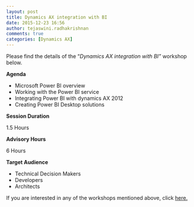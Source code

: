 ```yaml
---
layout: post
title: Dynamics AX integration with BI
date: 2015-12-23 16:56
author: tejaswini.radhakrishnan
comments: true
categories: [Dynamics AX]
---
```

Please find the details of the “<em>Dynamics AX integration with BI”</em> workshop below.

<strong>Agenda</strong>
<ul>
	<li>Microsoft Power BI overview</li>
	<li>Working with the Power BI service</li>
	<li>Integrating Power BI with dynamics AX 2012</li>
	<li>Creating Power BI Desktop solutions</li>
</ul>
<strong>Session Duration</strong>

1.5 Hours

<strong>Advisory Hours</strong>

6 Hours

<strong>Target Audience</strong>
<ul>
	<li>Technical Decision Makers</li>
	<li>Developers</li>
	<li>Architects</li>
</ul>
If you are interested in any of the workshops mentioned above, click <a href="mailto:blog_ptsdynamics@microsoft.com?Subject=Dynamics%20AX%20Workshops%20-%20Registration&amp;Body=PLEASE%20FILL%20IN%20THE%20FOLLOWING%20DETAILS%0A%0AName%3A%0ACompany%20Name%3A%0APartner%20ID%3A%0AContact%20number%3A%0AEmail%20ID%3A%0AProducts%20interested%20in%3A%0ASessions%20interested%20in%3A">here.</a>
